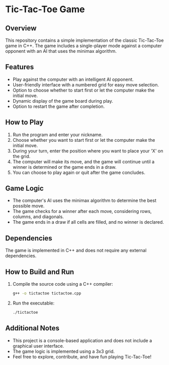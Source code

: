 # Tic-Tac-Toe Game

## Overview

This repository contains a simple implementation of the classic Tic-Tac-Toe game in C++. The game includes a single-player mode against a computer opponent with an AI that uses the minimax algorithm.

## Features

- Play against the computer with an intelligent AI opponent.
- User-friendly interface with a numbered grid for easy move selection.
- Option to choose whether to start first or let the computer make the initial move.
- Dynamic display of the game board during play.
- Option to restart the game after completion.

## How to Play

1. Run the program and enter your nickname.
2. Choose whether you want to start first or let the computer make the initial move.
3. During your turn, enter the position where you want to place your 'X' on the grid.
4. The computer will make its move, and the game will continue until a winner is determined or the game ends in a draw.
5. You can choose to play again or quit after the game concludes.

## Game Logic

- The computer's AI uses the minimax algorithm to determine the best possible move.
- The game checks for a winner after each move, considering rows, columns, and diagonals.
- The game ends in a draw if all cells are filled, and no winner is declared.

## Dependencies

The game is implemented in C++ and does not require any external dependencies.

## How to Build and Run

1. Compile the source code using a C++ compiler:

   ```bash
   g++ -o tictactoe tictactoe.cpp

2. Run the executable:

   ```bash
   ./tictactoe

## Additional Notes

- This project is a console-based application and does not include a graphical user interface.
- The game logic is implemented using a 3x3 grid.
- Feel free to explore, contribute, and have fun playing Tic-Tac-Toe!
